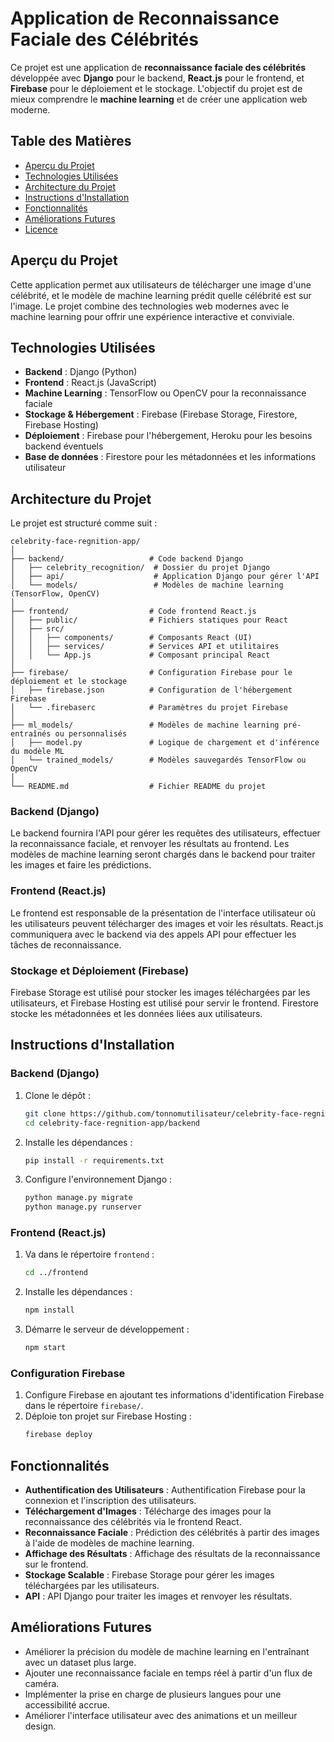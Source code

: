 # Application de Reconnaissance Faciale des Célébrités

Ce projet est une application de **reconnaissance faciale des célébrités** développée avec **Django** pour le backend, **React.js** pour le frontend, et **Firebase** pour le déploiement et le stockage. L'objectif du projet est de mieux comprendre le **machine learning** et de créer une application web moderne.

## Table des Matières

- [Aperçu du Projet](#aperçu-du-projet)
- [Technologies Utilisées](#technologies-utilisées)
- [Architecture du Projet](#architecture-du-projet)
- [Instructions d'Installation](#instructions-dinstallation)
- [Fonctionnalités](#fonctionnalités)
- [Améliorations Futures](#améliorations-futures)
- [Licence](#licence)

## Aperçu du Projet

Cette application permet aux utilisateurs de télécharger une image d'une célébrité, et le modèle de machine learning prédit quelle célébrité est sur l'image. Le projet combine des technologies web modernes avec le machine learning pour offrir une expérience interactive et conviviale.

## Technologies Utilisées

- **Backend** : Django (Python)
- **Frontend** : React.js (JavaScript)
- **Machine Learning** : TensorFlow ou OpenCV pour la reconnaissance faciale
- **Stockage & Hébergement** : Firebase (Firebase Storage, Firestore, Firebase Hosting)
- **Déploiement** : Firebase pour l'hébergement, Heroku pour les besoins backend éventuels
- **Base de données** : Firestore pour les métadonnées et les informations utilisateur

## Architecture du Projet

Le projet est structuré comme suit :

```
celebrity-face-regnition-app/
│
├── backend/                   # Code backend Django
│   ├── celebrity_recognition/  # Dossier du projet Django
│   ├── api/                    # Application Django pour gérer l'API
│   └── models/                 # Modèles de machine learning (TensorFlow, OpenCV)
│
├── frontend/                  # Code frontend React.js
│   ├── public/                # Fichiers statiques pour React
│   ├── src/
│   │   ├── components/        # Composants React (UI)
│   │   ├── services/          # Services API et utilitaires
│   │   └── App.js             # Composant principal React
│
├── firebase/                  # Configuration Firebase pour le déploiement et le stockage
│   ├── firebase.json          # Configuration de l'hébergement Firebase
│   └── .firebaserc            # Paramètres du projet Firebase
│
├── ml_models/                 # Modèles de machine learning pré-entraînés ou personnalisés
│   ├── model.py               # Logique de chargement et d'inférence du modèle ML
│   └── trained_models/        # Modèles sauvegardés TensorFlow ou OpenCV
│
└── README.md                  # Fichier README du projet
```

### Backend (Django)

Le backend fournira l'API pour gérer les requêtes des utilisateurs, effectuer la reconnaissance faciale, et renvoyer les résultats au frontend. Les modèles de machine learning seront chargés dans le backend pour traiter les images et faire les prédictions.

### Frontend (React.js)

Le frontend est responsable de la présentation de l'interface utilisateur où les utilisateurs peuvent télécharger des images et voir les résultats. React.js communiquera avec le backend via des appels API pour effectuer les tâches de reconnaissance.

### Stockage et Déploiement (Firebase)

Firebase Storage est utilisé pour stocker les images téléchargées par les utilisateurs, et Firebase Hosting est utilisé pour servir le frontend. Firestore stocke les métadonnées et les données liées aux utilisateurs.

## Instructions d'Installation

### Backend (Django)
1. Clone le dépôt :
   ```bash
   git clone https://github.com/tonnomutilisateur/celebrity-face-regnition-app.git
   cd celebrity-face-regnition-app/backend
   ```
2. Installe les dépendances :
   ```bash
   pip install -r requirements.txt
   ```
3. Configure l'environnement Django :
   ```bash
   python manage.py migrate
   python manage.py runserver
   ```

### Frontend (React.js)
1. Va dans le répertoire `frontend` :
   ```bash
   cd ../frontend
   ```
2. Installe les dépendances :
   ```bash
   npm install
   ```
3. Démarre le serveur de développement :
   ```bash
   npm start
   ```

### Configuration Firebase
1. Configure Firebase en ajoutant tes informations d'identification Firebase dans le répertoire `firebase/`.
2. Déploie ton projet sur Firebase Hosting :
   ```bash
   firebase deploy
   ```

## Fonctionnalités

- **Authentification des Utilisateurs** : Authentification Firebase pour la connexion et l'inscription des utilisateurs.
- **Téléchargement d'Images** : Télécharge des images pour la reconnaissance des célébrités via le frontend React.
- **Reconnaissance Faciale** : Prédiction des célébrités à partir des images à l'aide de modèles de machine learning.
- **Affichage des Résultats** : Affichage des résultats de la reconnaissance sur le frontend.
- **Stockage Scalable** : Firebase Storage pour gérer les images téléchargées par les utilisateurs.
- **API** : API Django pour traiter les images et renvoyer les résultats.

## Améliorations Futures

- Améliorer la précision du modèle de machine learning en l'entraînant avec un dataset plus large.
- Ajouter une reconnaissance faciale en temps réel à partir d'un flux de caméra.
- Implémenter la prise en charge de plusieurs langues pour une accessibilité accrue.
- Améliorer l'interface utilisateur avec des animations et un meilleur design.

